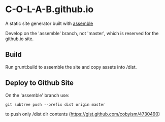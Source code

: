 C-O-L-A-B.github.io
===================

A static site generator built with [assemble](http://assemble.io)

Develop on the 'assemble' branch, not 'master', which is reserved for the github.io site.

## Build

Run grunt:build to assemble the site and copy assets into /dist.

## Deploy to Github Site

On the 'assemble' branch use:

`git subtree push --prefix dist origin master`

to push only /dist dir contents (https://gist.github.com/cobyism/4730490)